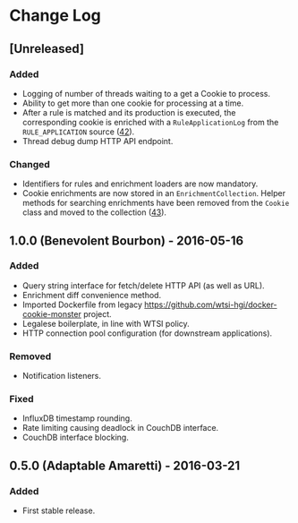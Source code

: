 # Change Log
## [Unreleased]
### Added
- Logging of number of threads waiting to a get a Cookie to process.
- Ability to get more than one cookie for processing at a time.
- After a rule is matched and its production is executed, the corresponding cookie is enriched with a
`RuleApplicationLog` from the `RULE_APPLICATION` source ([42](https://github.com/wtsi-hgi/python-baton-wrapper)).
- Thread debug dump HTTP API endpoint.

### Changed
- Identifiers for rules and enrichment loaders are now mandatory.
- Cookie enrichments are now stored in an `EnrichmentCollection`. Helper methods for searching enrichments have been
removed from the `Cookie` class and moved to the collection ([43](https://github.com/wtsi-hgi/cookie-monster/issues/43)).

## 1.0.0 (Benevolent Bourbon) - 2016-05-16
### Added
- Query string interface for fetch/delete HTTP API (as well as URL).
- Enrichment diff convenience method.
- Imported Dockerfile from legacy https://github.com/wtsi-hgi/docker-cookie-monster project.
- Legalese boilerplate, in line with WTSI policy.
- HTTP connection pool configuration (for downstream applications).

### Removed
- Notification listeners.

### Fixed
- InfluxDB timestamp rounding.
- Rate limiting causing deadlock in CouchDB interface.
- CouchDB interface blocking.

## 0.5.0 (Adaptable Amaretti) - 2016-03-21
### Added
- First stable release.
